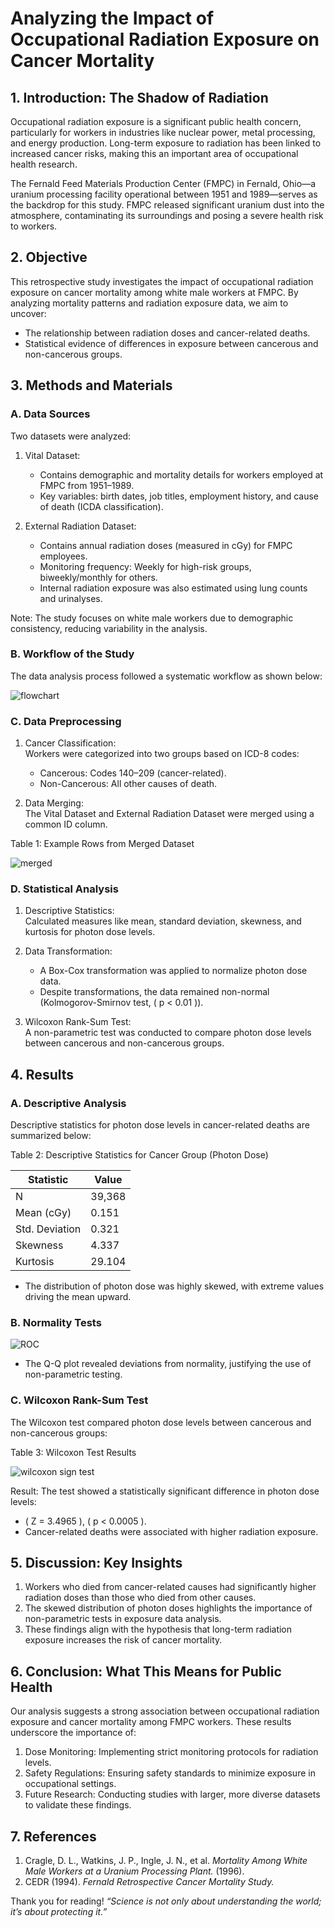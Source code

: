 # Analyzing the Impact of Occupational Radiation Exposure on Cancer Mortality  

## 1. Introduction: The Shadow of Radiation  

Occupational radiation exposure is a significant public health concern, particularly for workers in industries like nuclear power, metal processing, and energy production. Long-term exposure to radiation has been linked to increased cancer risks, making this an important area of occupational health research.  

The Fernald Feed Materials Production Center (FMPC) in Fernald, Ohio—a uranium processing facility operational between 1951 and 1989—serves as the backdrop for this study. FMPC released significant uranium dust into the atmosphere, contaminating its surroundings and posing a severe health risk to workers.  

## 2. Objective
This retrospective study investigates the impact of occupational radiation exposure on cancer mortality among white male workers at FMPC. By analyzing mortality patterns and radiation exposure data, we aim to uncover:  
- The relationship between radiation doses and cancer-related deaths.  
- Statistical evidence of differences in exposure between cancerous and non-cancerous groups.  



## 3. Methods and Materials

### A. Data Sources

Two datasets were analyzed:  

1. Vital Dataset:  
   - Contains demographic and mortality details for workers employed at FMPC from 1951–1989.  
   - Key variables: birth dates, job titles, employment history, and cause of death (ICDA classification).  

2. External Radiation Dataset:  
   - Contains annual radiation doses (measured in cGy) for FMPC employees.  
   - Monitoring frequency: Weekly for high-risk groups, biweekly/monthly for others.  
   - Internal radiation exposure was also estimated using lung counts and urinalyses.  


Note: The study focuses on white male workers due to demographic consistency, reducing variability in the analysis.  



### B. Workflow of the Study 

The data analysis process followed a systematic workflow as shown below:  

![flowchart](../../images/project2/flowchart.png)



### C. Data Preprocessing 

1. Cancer Classification:  
   Workers were categorized into two groups based on ICD-8 codes:  
   - Cancerous: Codes 140–209 (cancer-related).  
   - Non-Cancerous: All other causes of death.  

2. Data Merging:  
   The Vital Dataset and External Radiation Dataset were merged using a common ID column.  

Table 1: Example Rows from Merged Dataset  

![merged](../../images/project2/merged.png)



### D. Statistical Analysis 

1. Descriptive Statistics:  
   Calculated measures like mean, standard deviation, skewness, and kurtosis for photon dose levels.  

2. Data Transformation:  
   - A Box-Cox transformation was applied to normalize photon dose data.  
   - Despite transformations, the data remained non-normal (Kolmogorov-Smirnov test, \( p < 0.01 \)).  

3. Wilcoxon Rank-Sum Test:  
   A non-parametric test was conducted to compare photon dose levels between cancerous and non-cancerous groups.  



## 4. Results

### A. Descriptive Analysis  

Descriptive statistics for photon dose levels in cancer-related deaths are summarized below:  

Table 2: Descriptive Statistics for Cancer Group (Photon Dose)  

| Statistic      | Value       |  
|--|--|  
| N                  | 39,368          |  
| Mean (cGy)         | 0.151           |  
| Std. Deviation     | 0.321           |  
| Skewness           | 4.337           |  
| Kurtosis           | 29.104          |  

- The distribution of photon dose was highly skewed, with extreme values driving the mean upward.  



### B. Normality Tests  

![ROC](../../images/project2/normalization.png) 
- The Q-Q plot revealed deviations from normality, justifying the use of non-parametric testing.  



### C. Wilcoxon Rank-Sum Test  

The Wilcoxon test compared photon dose levels between cancerous and non-cancerous groups:  

Table 3: Wilcoxon Test Results  

 ![wilcoxon sign test](../../images/project2/wilcoxon.png
)

Result: The test showed a statistically significant difference in photon dose levels:  
- \( Z = 3.4965 \), \( p < 0.0005 \).  
- Cancer-related deaths were associated with higher radiation exposure.  



## 5. Discussion: Key Insights 

1. Workers who died from cancer-related causes had significantly higher radiation doses than those who died from other causes.  
2. The skewed distribution of photon doses highlights the importance of non-parametric tests in exposure data analysis.  
3. These findings align with the hypothesis that long-term radiation exposure increases the risk of cancer mortality.  



## 6. Conclusion: What This Means for Public Health 

Our analysis suggests a strong association between occupational radiation exposure and cancer mortality among FMPC workers. These results underscore the importance of:  
1. Dose Monitoring: Implementing strict monitoring protocols for radiation levels.  
2. Safety Regulations: Ensuring safety standards to minimize exposure in occupational settings.  
3. Future Research: Conducting studies with larger, more diverse datasets to validate these findings. 

## 7. References

1. Cragle, D. L., Watkins, J. P., Ingle, J. N., et al. *Mortality Among White Male Workers at a Uranium Processing Plant.* (1996).  
2. CEDR (1994). *Fernald Retrospective Cancer Mortality Study.*  


Thank you for reading!
*“Science is not only about understanding the world; it’s about protecting it.”*  
